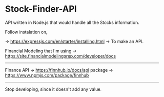 # Stock-Finder-API

API written in Node.js that would handle all the Stocks information.

Follow instalation on,

-> https://expressjs.com/en/starter/installing.html -> To make an API.

Financial Modeling that I'm using -> https://site.financialmodelingprep.com/developer/docs

---

Finance API -> https://finnhub.io/docs/api
package -> https://www.npmjs.com/package/finnhub

---

Stop developing, since it doesn't add any value. 

